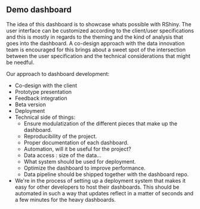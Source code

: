 ## Demo dashboard
The idea of this dashboard is to showcase whats possible with RShiny. 
The user interface can be customized according to the client/user specifications and this is mostly in regards to the theming and the kind of analysis that goes into the dashboard. A co-design approach with the data innovation team is encouraged for this brings about a sweet spot of the intersection between the user specification and the technical considerations that might be needful. 

Our approach to dashboard development: 

* Co-design with the client  
* Prototype presentation
* Feedback integration
* Beta version
* Deployment
* Technical side of things:
   - Ensure modulatization of the different pieces that make up the dashboard.
   - Reproducibility of the project.
   - Proper documentation of each dashboard.
   - Automation, will it be useful for the project?
   - Data access : size of the data...
   - What system should be used for deployment. 
   - Optimize the dashboard to improve performance. 
   - Data pipeline should be shipped together with the dashboard repo. 
* We're in the process of setting up a deployment system that makes it easy for other developers to host their dashboards. This should be automated in such a way that updates reflect in a matter of seconds and a few minutes for the heavy dashboards.  

